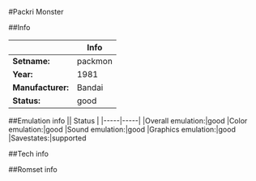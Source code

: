 #Packri Monster

##Info

||Info|
|-----|-----|
|**Setname:**|packmon
|**Year:**|1981
|**Manufacturer:**|Bandai
|**Status:**|good

##Emulation info
|| Status |
|-----|-----|
|Overall emulation:|good
|Color emulation:|good
|Sound emulation:|good
|Graphics emulation:|good
|Savestates:|supported

##Tech info

##Romset info

<!--- START OF EDITED COMMENT DO NOT TOUCH TEXT ABOVE-->
